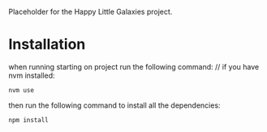 Placeholder for the Happy Little Galaxies project.
# Installation
when running starting on project run the following command:
// if you have nvm installed:
```
nvm use
```
then run the following command to install all the dependencies:
```
npm install
```
